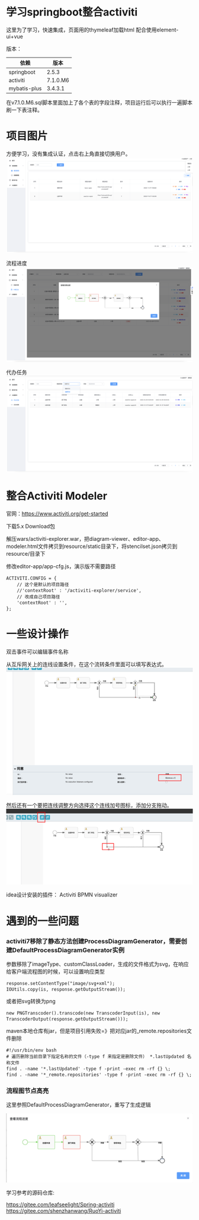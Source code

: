 # 学习springboot整合activiti

这里为了学习，快速集成，页面用的thymeleaf加载html
配合使用element-ui+vue

版本：

| 依赖           | 版本       |
|--------------|----------|
| springboot   | 2.5.3    |
| activiti     | 7.1.0.M6 |
| mybatis-plus | 3.4.3.1  |

在v7.1.0.M6.sql脚本里面加上了各个表的字段注释，项目运行后可以执行一遍脚本刷一下表注释。

# 项目图片

方便学习，没有集成认证，点击右上角直接切换用户。
![img_3.png](doc%2Fimage%2Fimg_3.png)

流程进度
![img_4.png](doc%2Fimage%2Fimg_4.png)

代办任务
![img_5.png](doc%2Fimage%2Fimg_5.png)

# 整合Activiti Modeler

官网：https://www.activiti.org/get-started

下载5.x Download包

解压wars/activiti-explorer.war，把diagram-viewer、editor-app、modeler.html文件拷贝到resource/static目录下，将stencilset.json拷贝到resource/目录下

修改editor-app/app-cfg.js，演示版不需要路径

````
ACTIVITI.CONFIG = {
    // 这个是默认的项目路径
	//'contextRoot' : '/activiti-explorer/service',
	// 改成自己项目路径
	'contextRoot' : '',
};
````

# 一些设计操作

双击事件可以编辑事件名称

从互斥网关上的连线设置条件，在这个流转条件里面可以填写表达式。
![img.png](doc%2Fimage%2Fimg.png)

然后还有一个要把连线调整方向选择这个连线加号图标，添加分支拖动。
![img_1.png](doc%2Fimage%2Fimg_1.png)

idea设计安装的插件：
Activiti BPMN visualizer

# 遇到的一些问题

### activiti7移除了静态方法创建ProcessDiagramGenerator，需要创建DefaultProcessDiagramGenerator实例

参数移除了imageType、customClassLoader，生成的文件格式为svg，在响应给客户端流程图的时候，可以设置响应类型

````
response.setContentType("image/svg+xml");
IOUtils.copy(is, response.getOutputStream());
````

或者把svg转换为png

````
new PNGTranscoder().transcode(new TranscoderInput(is), new TranscoderOutput(response.getOutputStream()));
````

maven本地仓库有jar，但是项目引用失败=》把对应jar的_remote.repositories文件删除

````shell
#!/usr/bin/env bash
# 遍历删除当前目录下指定名称的文件（-type f 来指定是删除文件） *.lastUpdated 名称文件
find . -name '*.lastUpdated' -type f -print -exec rm -rf {} \;
find . -name '*_remote.repositories' -type f -print -exec rm -rf {} \;
````

### 流程图节点高亮

这里参照DefaultProcessDiagramGenerator，重写了生成逻辑

![img_2.png](doc%2Fimage%2Fimg_2.png)

学习参考的源码仓库:

https://gitee.com/leafseelight/Spring-activiti
https://gitee.com/shenzhanwang/RuoYi-activiti